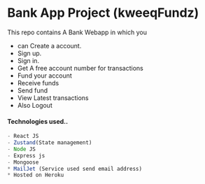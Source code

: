 # Bank App Project (kweeqFundz)

This repo contains A Bank Webapp in which you

- can Create a account.
- Sign up.
- Sign in.
- Get A free account number for transactions
- Fund your account
- Receive funds 
- Send fund 
- View Latest transactions
- Also Logout

#### Technologies used..
``` js
- React JS
- Zustand(State management)
- Node JS
- Express js
- Mongoose
* MailJet (Service used send email address)
* Hosted on Heroku
```